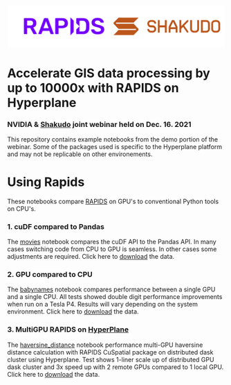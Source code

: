 ![](rapids_shakudo.png)

# Accelerate GIS data processing by up to 10000x with RAPIDS on Hyperplane
### NVIDIA & [Shakudo](https://bit.ly/3FdAeRu) joint webinar held on Dec. 16. 2021
This repository contains example notebooks from the demo portion of the webinar.
Some of the packages used is specific to the Hyperplane platform and may not be replicable on other environements. 

# Using Rapids 

These notebooks compare [RAPIDS](https://rapids.ai) on GPU's to conventional Python tools on CPU's.

### 1. cuDF compared to Pandas

The [movies](movies.ipynb) notebook compares the cuDF API to the Pandas API. In many cases switching code from CPU to GPU is seamless. In other cases some adjustments are required. Click here to [download](https://bsql.s3.amazonaws.com/data/rapids_intro/movies.csv) the data.

### 2. GPU compared to CPU

The [babynames](babynames.ipynb) notebook compares performance between a single GPU and a single CPU. All tests showed double digit performance improvements when run on a Tesla P4. Results will vary depending on the system environment. Click here to [download](https://www.ssa.gov/oact/babynames/state/namesbystate.zip) the data.

### 3. MultiGPU RAPIDS on [HyperPlane](https://bit.ly/3GWTymp)

The [haversine_distance](haversine_distance.ipynb) notebook performance multi-GPU haversine distance calculation with RAPIDS CuSpatial package on distributed dask cluster using Hyperplane. Test shows 1-liner scale up of distributed GPU dask cluster and 3x speed up with 2 remote GPUs compared to 1 local GPU. Click here to [download](https://s3.amazonaws.com/nyc-tlc/trip+data/yellow_tripdata_2009-01.csv) the data.
